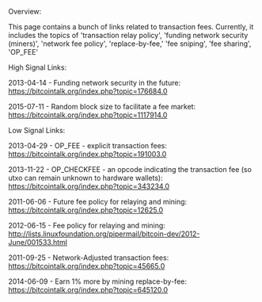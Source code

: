 Overview:

This page contains a bunch of links related to transaction fees. Currently, 
it includes the topics of 'transaction relay policy', 'funding network security (miners)',
'network fee policy', 'replace-by-fee,' 'fee sniping', 'fee sharing', 'OP_FEE'


High Signal Links:

2013-04-14 - Funding network security in the future: https://bitcointalk.org/index.php?topic=176684.0

2015-07-11 - Random block size to facilitate a fee market: https://bitcointalk.org/index.php?topic=1117914.0

Low Signal Links:

2013-04-29 - OP_FEE - explicit transaction fees: https://bitcointalk.org/index.php?topic=191003.0

2013-11-22 - OP_CHECKFEE - an opcode indicating the transaction fee (so utxo can remain unknown to hardware wallets): https://bitcointalk.org/index.php?topic=343234.0

2011-06-06 - Future fee policy for relaying and mining: https://bitcointalk.org/index.php?topic=12625.0

2012-06-15 - Fee policy for relaying and mining: http://lists.linuxfoundation.org/pipermail/bitcoin-dev/2012-June/001533.html

2011-09-25 - Network-Adjusted transaction fees: https://bitcointalk.org/index.php?topic=45665.0

2014-06-09 - Earn 1% more by mining replace-by-fee: https://bitcointalk.org/index.php?topic=645120.0
